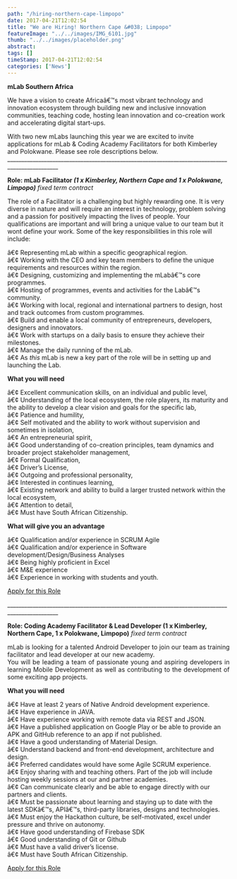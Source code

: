 ```yaml
---
path: "/hiring-northern-cape-limpopo" 
date: 2017-04-21T12:02:54 
title: "We are Hiring! Northern Cape &#038; Limpopo" 
featureImage: "../../images/IMG_6101.jpg"
thumb: "../../images/placeholder.png" 
abstract:  
tags: [] 
timeStamp: 2017-04-21T12:02:54 
categories: ['News'] 
---
```


<p style="text-align: justify;">
<strong>mLab Southern Africa</strong></p>
<p>We have a vision to create Africaâ€™s most vibrant technology and innovation ecosystem through building new and inclusive innovation communities, teaching code, hosting lean innovation and co-creation work and accelerating digital start-ups.</p>
<p>With two new mLabs launching this year we are excited to invite applications for mLab &amp; Coding Academy Facilitators for both Kimberley and Polokwane. Please see role descriptions below.<br />
________________________________________________________________________________________________</p>
<p><strong>Role: mLab Facilitator <em>(1 x Kimberley, Northern Cape and 1 x Polokwane, Limpopo)</em></strong> <em>fixed term contract</em></p>
<p>The role of a Facilitator is a challenging but highly rewarding one. It is very diverse in nature and will require an interest in technology, problem solving and a passion for positively impacting the lives of people. Your qualifications are important and will bring a unique value to our team but it wont define your work. Some of the key responsibilities in this role will include:</p>
<p>â€¢ Representing mLab within a specific geographical region.<br />
â€¢ Working with the CEO and key team members to define the unique requirements and resources within the region.<br />
â€¢ Designing, customizing and implementing the mLabâ€™s core programmes.<br />
â€¢ Hosting of programmes, events and activities for the Labâ€™s community.<br />
â€¢ Working with local, regional and international partners to design, host and track outcomes from custom programmes.<br />
â€¢ Build and enable a local community of entrepreneurs, developers, designers and innovators.<br />
â€¢ Work with startups on a daily basis to ensure they achieve their milestones.<br />
â€¢ Manage the daily running of the mLab.<br />
â€¢ As <em>this</em> mLab is new a key part of the role will be in setting up and launching the Lab.</p>
<p><strong>What you will need</strong></p>
<p>â€¢ Excellent communication skills, on an individual and public level,<br />
â€¢ Understanding of the local ecosystem, the role players, its maturity and the ability to develop a clear vision and goals for the specific lab,<br />
â€¢ Patience and humility,<br />
â€¢ Self motivated and the ability to work without supervision and sometimes in isolation,<br />
â€¢ An entrepreneurial spirit,<br />
â€¢ Good understanding of co-creation principles, team dynamics and broader project stakeholder management,<br />
â€¢ Formal Qualification,<br />
â€¢ Driver&#8217;s License,<br />
â€¢ Outgoing and professional personality,<br />
â€¢ Interested in continues learning,<br />
â€¢ Existing network and ability to build a larger trusted network within the local ecosystem,<br />
â€¢ Attention to detail,<br />
â€¢ Must have South African Citizenship.</p>
<p><strong>What will give you an advantage</strong></p>
<p>â€¢ Qualification and/or experience in SCRUM Agile<br />
â€¢ Qualification and/or experience in Software development/Design/Business Analyses<br />
â€¢ Being highly proficient in Excel<br />
â€¢ M&amp;E experience<br />
â€¢ Experience in working with students and youth.
</p>
<p style="text-align: justify;"><a class="btn btn-modal-mLab-careers" href="#">Apply for this Role</a></p>
<p>________________________________________________________________________________________________</p>
<p><strong>Role: Coding Academy Facilitator &amp; Lead Developer (1 x Kimberley, Northern Cape, 1 x Polokwane, Limpopo)</strong> <em>fixed term contract</em>	  	 </p>
<p style="text-align: justify;">mLab is looking for a talented Android Developer to join our team as training facilitator and lead developer at our new academy.<br />
You will be leading a team of passionate young and aspiring developers in learning Mobile Development as well as contributing to the development of some exciting app projects.	 	 </p>
<p><strong>What you will need</strong></p>
<p>â€¢ Have at least 2 years of Native Android development experience.<br />
â€¢ Have experience in JAVA.<br />
â€¢ Have experience working with remote data via REST and JSON.<br />
â€¢ Have a published application on Google Play or be able to provide an APK and GitHub reference to an app if not published.<br />
â€¢ Have a good understanding of Material Design.<br />
â€¢ Understand backend and front-end development, architecture and design.<br />
â€¢ Preferred candidates would have some Agile SCRUM experience.<br />
â€¢ Enjoy sharing with and teaching others. Part of the job will include hosting weekly sessions at our and partner academies.<br />
â€¢ Can communicate clearly and be able to engage directly with our partners and clients.<br />
â€¢ Must be passionate about learning and staying up to date with the latest SDKâ€™s, APIâ€™s, third-party libraries, designs and technologies.<br />
â€¢ Must enjoy the Hackathon culture, be self-motivated, excel under pressure and thrive on autonomy.<br />
â€¢ Have good understanding of Firebase SDK<br />
â€¢ Good understanding of Git or Github<br />
â€¢ Must have a valid driver&#8217;s license.<br />
â€¢ Must have South African Citizenship.	 	 </p>
<p style="text-align: justify;"><a class="btn btn-modal-mLab-careers" href="#">Apply for this Role</a></p>
<div class="lsx-breaker"></div>
